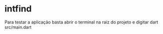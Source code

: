 # intfind

Para testar a aplicação basta abrir o terminal na raiz do projeto e digitar dart src/main.dart
